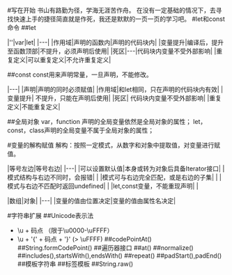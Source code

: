 #写在开始
书山有路勤为径，学海无涯苦作舟。
在没有一定基础的情况下，去寻找快速上手的捷径简直就是作死，我还是默默的一页一页的学习吧。
#let和const命令
##let

|''|var|let|
|---|
|作用域|声明的函数内|声明的代码块内|
|变量提升|编译后，提升至函数顶部|不提升，必须声明后使用|
|死区|---|代码块内变量不受外部影响|
|重复定义|可以重复定义|不允许重复定义|

##const
const用来声明常量，一旦声明，不能修改。

|---|
|声明|声明的同时必须赋值|
|作用域|和let相同，只在声明的代码块内有效|
|变量提升| 不提升，只能在声明后使用|
|死区| 代码块内变量不受外部影响|
|重复定义|不能重复定义|

##全局对象
var，function 声明的全局变量依然是全局对象的属性；
let，const，class声明的全局变量不属于全局对象的属性；

#变量的解构赋值
解构：按照一定模式，从数字和对象中提取值，对变量进行赋值。

|等号左边|等号右边|
|---|
|可以设置默认值|本身或转为对象后具备Iterator接口|
|模式结构与右边不同时，会报错|   |
|模式可与右边完全匹配，或是右边的子集|   |
|模式与右边不匹配时返回undefined|   |
|let,const变量，不能重现声明|   |

|数组|对象|
|---|
|变量的值由位置决定|变量的值由属性名决定|

#字符串扩展
##Unicode表示法
 * \u + 码点  （限于\u0000-\uFFFF）
 * \u + '{' + 码点 + '}'  (> \uFFFF)
##codePointAt()
##String.formCodePoint()
##遍历器接口
##at()
##normalize()
##includes(),startsWith(),endsWith()
##repeat()
##padStart(),padEnd()
##模板字符串
##标签模板
##String.raw()